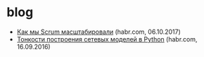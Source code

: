 # blog

* [Как мы Scrum масштабировали](_posts/2017-10-06.md) (habr.com, 06.10.2017)
* [Тонкости построения сетевых моделей в Python](_posts/2016-09-16.md) (habr.com, 16.09.2016)